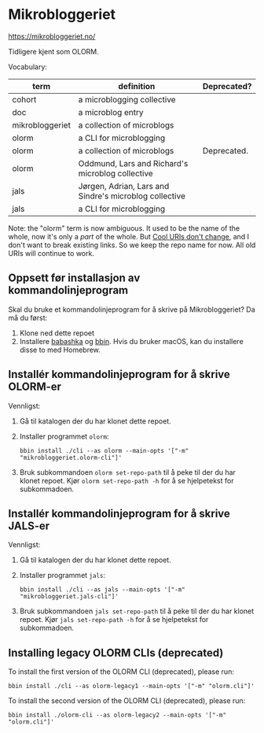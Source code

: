 # Mikrobloggeriet

https://mikrobloggeriet.no/

Tidligere kjent som OLORM.

Vocabulary:

| term            | definition                                             | Deprecated? |
|-----------------|--------------------------------------------------------|-------------|
| cohort          | a microblogging collective                             |             |
| doc             | a microblog entry                                      |             |
| mikrobloggeriet | a collection of microblogs                             |             |
| olorm           | a CLI for microblogging                                |             |
| olorm           | a collection of microblogs                             | Deprecated. |
| olorm           | Oddmund, Lars and Richard's microblog collective       |             |
| jals            | Jørgen, Adrian, Lars and Sindre's microblog collective |             |
| jals            | a CLI for microblogging                                |             |

Note: the "olorm" term is now ambiguous.
It used to be the name of the whole, now it's only a _part_ of the whole.
But [Cool URIs don't change], and I don't want to break existing links.
So we keep the repo name for now.
All old URIs will continue to work.

[Cool URIs don't change]: https://www.w3.org/Provider/Style/URI

## Oppsett før installasjon av kommandolinjeprogram

Skal du bruke et kommandolinjeprogram for å skrive på Mikrobloggeriet?
Da må du først:

1. Klone ned dette repoet
2. Installere [babashka] og [bbin].
   Hvis du bruker macOS, kan du installere disse to med Homebrew.

## Installér kommandolinjeprogram for å skrive OLORM-er

Vennligst:

1. Gå til katalogen der du har klonet dette repoet.

2. Installer programmet `olorm`:

    ```shell
    bbin install ./cli --as olorm --main-opts '["-m" "mikrobloggeriet.olorm-cli"]'
    ```

3. Bruk subkommandoen `olorm set-repo-path` til å peke til der du har klonet repoet.
   Kjør `olorm set-repo-path -h` for å se hjelpetekst for subkommadoen.

## Installér kommandolinjeprogram for å skrive JALS-er

Vennligst:

1. Gå til katalogen der du har klonet dette repoet.

2. Installer programmet `jals`:

    ```shell
    bbin install ./cli --as jals --main-opts '["-m" "mikrobloggeriet.jals-cli"]'
    ```

3. Bruk subkommandoen `jals set-repo-path` til å peke til der du har klonet repoet.
   Kjør `jals set-repo-path -h` for å se hjelpetekst for subkommadoen.

## Installing legacy OLORM CLIs (deprecated)

To install the first version of the OLORM CLI (deprecated), please run:

```shell
bbin install ./cli --as olorm-legacy1 --main-opts '["-m" "olorm.cli"]'
```

To install the second version of the OLORM CLI (deprecated), please run:

```shell
bbin install ./olorm-cli --as olorm-legacy2 --main-opts '["-m" "olorm.cli"]'
```

[babashka]: https://babashka.org/
[bbin]: https://github.com/babashka/bbin
